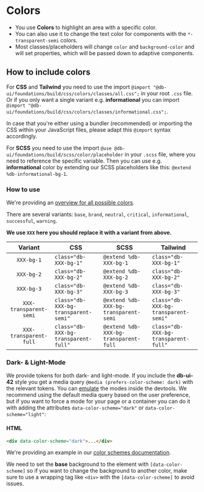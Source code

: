 # Colors

-   You use **Colors** to highlight an area with a specific color.
-   You can also use it to change the text color for components with the `*-transparent-semi` colors.
-   Most classes/placeholders will change `color` and `background-color` and will set properties, which will be passed down to adaptive components.

## How to include colors

For **CSS** and **Tailwind** you need to use the import `@import "@db-ui/foundations/build/css/colors/classes/all.css";` in your root `.css` file.
Or if you only want a single variant e.g. **informational** you can import `@import "@db-ui/foundations/build/css/colors/classes/informational.css";`.

In case that you're either using a bundler (recommended) or importing the CSS within your JavaScript files, please adapt this `@import` syntax accordingly.

For **SCSS** you need to use the import `@use @db-ui/foundations/build/scss/color/placeholder` in your `.scss` file, where you need to reference the specific variable.
Then you can use e.g. **informational** color by extending our SCSS placeholders like this: `@extend %db-informational-bg-1`.

### How to use

We're providing an [overview for all possible colors](./overview).

There are several variants: `base`, `brand`, `neutral`, `critical`, `informational`, `successful`, `warning`.

**We use `XXX` here you should replace it with a variant from above.**

|        Variant         | CSS                                  | SCSS                                  | Tailwind                             |
| :--------------------: | ------------------------------------ | ------------------------------------- | ------------------------------------ |
|       `XXX-bg-1`       | `class="db-XXX-bg-1"`                | `@extend %db-XXX-bg-1`                | `class="db-XXX-bg-1"`                |
|       `XXX-bg-2`       | `class="db-XXX-bg-2"`                | `@extend %db-XXX-bg-2`                | `class="db-XXX-bg-2"`                |
|       `XXX-bg-3`       | `class="db-XXX-bg-3"`                | `@extend %db-XXX-bg-3`                | `class="db-XXX-bg-3"`                |
| `XXX-transparent-semi` | `class="db-XXX-bg-transparent-semi"` | `@extend %db-XXX-bg-transparent-semi` | `class="db-XXX-bg-transparent-semi"` |
| `XXX-transparent-full` | `class="db-XXX-bg-transparent-full"` | `@extend %db-XXX-bg-transparent-full` | `class="db-XXX-bg-transparent-full"` |

### Dark- & Light-Mode

We provide tokens for both dark- and light-mode. If you include the **db-ui-42** style you get a media query `@media (prefers-color-scheme: dark)` with the relevant tokens. You can [emulate](https://developer.chrome.com/docs/devtools/rendering/emulate-css/) the modes inside the devtools.
We recommend using the default media query based on the user preference, but if you want to force a mode for your page or a container you can do it with adding the attributes `data-color-scheme="dark"` or `data-color-scheme="light"`:

#### HTML

```html
<div data-color-scheme="dark">...</div>
```

We're providing an example in our [color schemes documentation](./color-schemes).

We need to set the **base** background to the element with `[data-color-scheme]` so if you want to change the background to another color, make sure to use a wrapping tag like `<div>` with the `[data-color-scheme]` to avoid issues.
